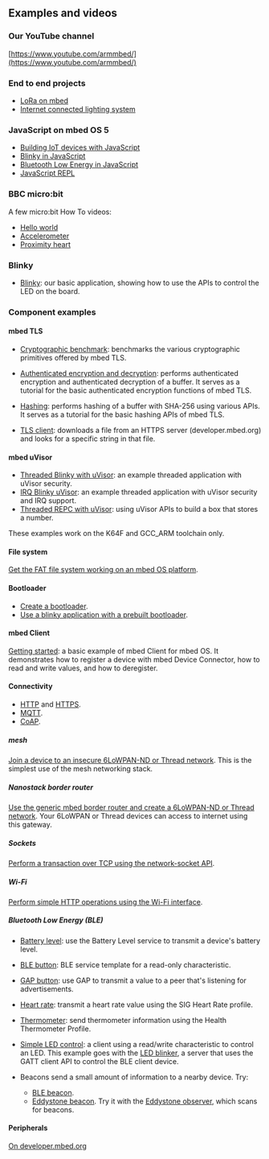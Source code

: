 ## Examples and videos

### Our YouTube channel

[https://www.youtube.com/armmbed/](https://www.youtube.com/armmbed/)

### End to end projects

* [LoRa on mbed](https://docs.mbed.com/docs/lora-with-mbed/en/latest/)
* [Internet connected lighting system](https://docs.mbed.com/docs/building-an-internet-connected-lighting-system/en/latest/)

### JavaScript on mbed OS 5

* [Building IoT devices with JavaScript](https://developer.mbed.org/javascript-on-mbed/)
* [Blinky in JavaScript](https://github.com/ARMmbed/mbed-js-example)
* [Bluetooth Low Energy in JavaScript](https://github.com/ARMmbed/mbed-js-ble-example)
* [JavaScript REPL](https://github.com/janjongboom/mbed-js-repl-example)

### BBC micro:bit

A few micro:bit How To videos:

* [Hello world](https://www.youtube.com/watch?v=Jctpi6aqrHQ)
* [Accelerometer](https://www.youtube.com/watch?v=_WGKBxSW_AE)
* [Proximity heart](https://www.youtube.com/watch?v=xKWQSjg6rX4)

### Blinky

* [Blinky](https://developer.mbed.org/teams/mbed-os-examples/code/mbed-os-example-blinky/): our basic application, showing how to use the APIs to control the LED on the board.

### Component examples

#### mbed TLS

* [Cryptographic benchmark](https://developer.mbed.org/teams/mbed-os-examples/code/mbed-os-example-tls-benchmark/): benchmarks the various cryptographic primitives offered by mbed TLS.

* [Authenticated encryption and decryption](https://developer.mbed.org/teams/mbed-os-examples/code/mbed-os-example-tls-authcrypt/): performs authenticated encryption and authenticated decryption of a buffer. It serves as a tutorial for the basic authenticated encryption functions of mbed TLS.

* [Hashing](https://developer.mbed.org/teams/mbed-os-examples/code/mbed-os-example-tls-hashing/):  performs hashing of a buffer with SHA-256 using various APIs. It serves as a tutorial for the basic hashing APIs of mbed TLS.

* [TLS client](https://developer.mbed.org/teams/mbed-os-examples/code/mbed-os-example-tls-tls-client/):  downloads a file from an HTTPS server (developer.mbed.org) and looks for a specific string in that file.

#### mbed uVisor

* [Threaded Blinky with uVisor](https://github.com/ARMmbed/mbed-os-example-uvisor-thread): an example threaded application with uVisor security.
* [IRQ Blinky uVisor](https://github.com/ARMmbed/mbed-os-example-uvisor): an example threaded application with uVisor security and IRQ support.
* [Threaded REPC with uVisor](https://github.com/ARMmbed/mbed-os-example-uvisor-number-store): using uVisor APIs to build a box that stores a number.

These examples work on the K64F and GCC_ARM toolchain only.

#### File system

[Get the FAT file system working on an mbed OS platform](https://developer.mbed.org/teams/mbed-os-examples/code/mbed-os-example-fat-filesystem/).

#### Bootloader

* [Create a bootloader](https://developer.mbed.org/teams/mbed-os-examples/code/mbed-os-example-bootloader/).
* [Use a blinky application with a prebuilt bootloader](https://developer.mbed.org/teams/mbed-os-examples/code/mbed-os-example-bootloader-blinky/).

#### mbed Client

[Getting started](https://developer.mbed.org/teams/mbed-os-examples/code/mbed-os-example-client/): a basic example of mbed Client for mbed OS. It demonstrates how to register a device with mbed Device Connector, how to read and write values, and how to deregister.

#### Connectivity

* [HTTP](http://github.com/armmbed/mbed-os-example-http) and [HTTPS](https://github.com/ARMmbed/mbed-os-example-tls/blob/master/tls-client/main.cpp).
* [MQTT](https://developer.mbed.org/teams/mqtt/code/HelloMQTT/).
* [CoAP](https://github.com/armmbed/mbed-os-example-coap).

##### mesh

[Join a device to an insecure 6LoWPAN-ND or Thread network](https://developer.mbed.org/teams/mbed-os-examples/code/nanostack-border-router). This is the simplest use of the mesh networking stack.

##### Nanostack border router

[Use the generic mbed border router and create a 6LoWPAN-ND or Thread network](https://developer.mbed.org/teams/mbed-os-examples/code/mbed-os-example-mesh-minimal/). Your 6LoWPAN or Thread devices can access to internet using this gateway.

##### Sockets

[Perform a transaction over TCP using the network-socket API](https://github.com/ARMmbed/mbed-os-example-sockets).

##### Wi-Fi

[Perform simple HTTP operations using the Wi-Fi interface](https://github.com/ARMmbed/mbed-os-example-wifi).

##### Bluetooth Low Energy (BLE)

* [Battery level](https://developer.mbed.org/teams/mbed-os-examples/code/mbed-os-example-ble-BatteryLevel/): use the Battery Level service to transmit a device's battery level.

* [BLE button](https://developer.mbed.org/teams/mbed-os-examples/code/mbed-os-example-ble-Button/): BLE service template for a read-only characteristic.

* [GAP button](https://developer.mbed.org/teams/mbed-os-examples/code/mbed-os-example-ble-GAPButton/): use GAP to transmit a value to a peer that's listening for advertisements.

* [Heart rate](https://developer.mbed.org/teams/mbed-os-examples/code/mbed-os-example-ble-HeartRate/): transmit a heart rate value using the SIG Heart Rate profile.

* [Thermometer](https://developer.mbed.org/teams/mbed-os-examples/code/mbed-os-example-ble-Thermometer/): send thermometer information using the Health Thermometer Profile.

* [Simple LED control](https://developer.mbed.org/teams/mbed-os-examples/code/mbed-os-example-ble-LED/): a client using a read/write characteristic to control an LED. This example goes with the [LED blinker](https://developer.mbed.org/teams/mbed-os-examples/code/mbed-os-example-ble-LEDBlinker/), a server that uses the GATT client API to control the BLE client device.

* Beacons send a small amount of information to a nearby device. Try:
    * [BLE beacon](https://developer.mbed.org/teams/mbed-os-examples/code/mbed-os-example-ble-Beacon/).
    * [Eddystone beacon](https://developer.mbed.org/teams/mbed-os-examples/code/mbed-os-example-ble-EddystoneService/). Try it with the [Eddystone observer](https://developer.mbed.org/teams/mbed-os-examples/code/mbed-os-example-ble-EddystoneObserver/), which scans for beacons.

#### Peripherals

[On developer.mbed.org](https://developer.mbed.org/teams/mbed_example/)
